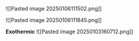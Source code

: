 ![[Pasted image 20250106111502.png]]

![[Pasted image 20250106111845.png]]

**Exothermic**
![[Pasted image 20250103160712.png]]